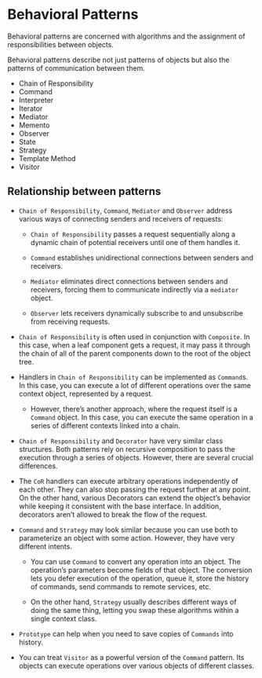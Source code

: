 # Behavioral Patterns

Behavioral patterns are concerned with algorithms and the assignment of responsibilities between objects.

Behavioral patterns describe not just patterns of objects but also the patterns of communication between them.

- Chain of Responsibility
- Command
- Interpreter
- Iterator
- Mediator
- Memento
- Observer
- State
- Strategy
- Template Method
- Visitor

## Relationship between patterns

- `Chain of Responsibility`, `Command`, `Mediator` and `Observer` address various ways of connecting senders and receivers of requests:

  - `Chain of Responsibility` passes a request sequentially along a dynamic chain of potential receivers until one of them handles it.

  - `Command` establishes unidirectional connections between senders and receivers.

  - `Mediator` eliminates direct connections between senders and receivers, forcing them to communicate indirectly via a `mediator` object.

  - `Observer` lets receivers dynamically subscribe to and unsubscribe from receiving requests.

- `Chain of Responsibility` is often used in conjunction with `Composite`. In this case, when a leaf component gets a request, it may pass it through the chain of all of the parent components down to the root of the object tree.

- Handlers in `Chain of Responsibility` can be implemented as `Command`s. In this case, you can execute a lot of different operations over the same context object, represented by a request.

  - However, there’s another approach, where the request itself is a `Command` object. In this case, you can execute the same operation in a series of different contexts linked into a chain.

- `Chain of Responsibility` and `Decorator` have very similar class structures. Both patterns rely on recursive composition to pass the execution through a series of objects. However, there are several crucial differences.

- The `CoR` handlers can execute arbitrary operations independently of each other. They can also stop passing the request further at any point. On the other hand, various Decorators can extend the object’s behavior while keeping it consistent with the base interface. In addition, decorators aren’t allowed to break the flow of the request.

- `Command` and `Strategy` may look similar because you can use both to parameterize an object with some action. However, they have very different intents.

  - You can use `Command` to convert any operation into an object. The operation’s parameters become fields of that object. The conversion lets you defer execution of the operation, queue it, store the history of commands, send commands to remote services, etc.

  - On the other hand, `Strategy` usually describes different ways of doing the same thing, letting you swap these algorithms within a single context class.

- `Prototype` can help when you need to save copies of `Commands` into history.

- You can treat `Visitor` as a powerful version of the `Command` pattern. Its objects can execute operations over various objects of different classes.
